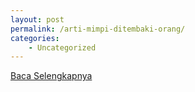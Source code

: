 ```yaml
---
layout: post
permalink: /arti-mimpi-ditembaki-orang/
categories:
    - Uncategorized
---
```


[Baca Selengkapnya](/10)